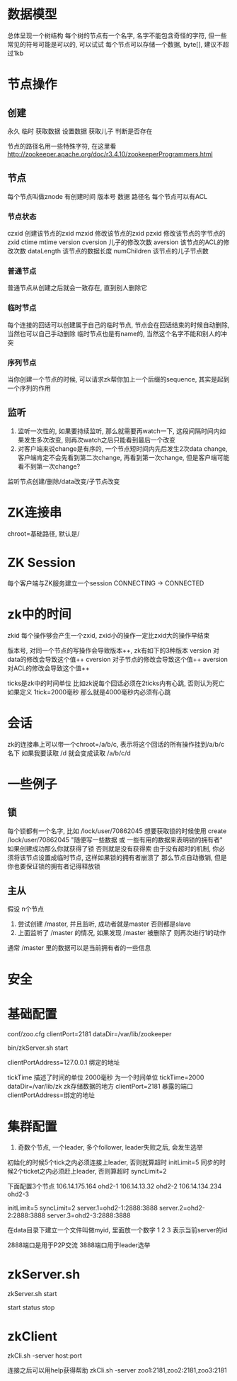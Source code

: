 # 数据模型 #
总体呈现一个树结构
每个树的节点有一个名字, 名字不能包含奇怪的字符, 但一些常见的符号可能是可以的, 可以试试
每个节点可以存储一个数据, byte[], 建议不超过1kb

# 节点操作 #

## 创建 ##
永久 临时
获取数据 设置数据
获取儿子
判断是否存在

节点的路径名用一些特殊字符, 在这里看
http://zookeeper.apache.org/doc/r3.4.10/zookeeperProgrammers.html

## 节点 ##
每个节点叫做znode
有创建时间 版本号 数据 路径名
每个节点可以有ACL

### 节点状态 ###
czxid 创建该节点的zxid
mzxid 修改该节点的zxid
pzxid 修改该节点的字节点的zxid
ctime mtime
version
cversion 儿子的修改次数
aversion 该节点的ACL的修改次数
dataLength 该节点的数据长度
numChildren 该节点的儿子节点数


### 普通节点 ###
普通节点从创建之后就会一致存在, 直到别人删除它

### 临时节点 ###
每个连接的回话可以创建属于自己的临时节点, 节点会在回话结束的时候自动删除, 当然也可以自己手动删除
临时节点也是有name的, 当然这个名字不能和别人的冲突

### 序列节点 ###
当你创建一个节点的时候, 可以请求zk帮你加上一个后缀的sequence, 其实是起到一个序列的作用


## 监听 ##
1. 监听一次性的, 如果要持续监听, 那么就需要再watch一下, 这段间隔时间内如果发生多次改变, 则再次watch之后只能看到最后一个改变
2. 对客户端来说change是有序的, 一个节点短时间内先后发生2次data change, 客户端肯定不会先看到第二次change, 再看到第一次change, 但是客户端可能看不到第一次change?

监听节点创建/删除/data改变/子节点改变

# ZK连接串 #
chroot=基础路径, 默认是/


# ZK Session #
每个客户端与ZK服务建立一个session
CONNECTING -> CONNECTED


# zk中的时间 #
zkid
每个操作够会产生一个zxid, zxid小的操作一定比zxid大的操作早结束

版本号, 对同一个节点的写操作会导致版本++, zk有如下的3种版本
version 对data的修改会导致这个值++
cversion 对子节点的修改会导致这个值++
aversion 对ACL的修改会导致这个值++

ticks是zk中的时间单位
比如zk说每个回话必须在2ticks内有心跳, 否则认为死亡
如果定义 1tick=2000毫秒 那么就是4000毫秒内必须有心跳

# 会话 #
zk的连接串上可以带一个chroot=/a/b/c, 表示将这个回话的所有操作挂到/a/b/c名下
如果我要读取 /d 就会变成读取 /a/b/c/d


# 一些例子 #

## 锁 ##
每个锁都有一个名字, 比如 /lock/user/70862045
想要获取锁的时候使用 create /lock/user/70862045 "随便写一些数据 或 一些有用的数据来表明锁的拥有者"
如果创建成功那么你就获得了锁 否则就是没有获得索
由于没有超时的机制, 你必须将该节点设置成临时节点, 这样如果锁的拥有者崩溃了 那么节点自动撤销, 但是你也要保证锁的拥有者记得释放锁

## 主从 ##
假设 n个节点
1. 尝试创建 /master, 并且监听, 成功者就是master 否则都是slave
2. 上面监听了 /master 的情况, 如果发现 /master 被删除了 则再次进行1的动作

通常 /master 里的数据可以是当前拥有者的一些信息


# 安全 #


# 基础配置 #
conf/zoo.cfg
clientPort=2181
dataDir=/var/lib/zookeeper

bin/zkServer.sh start

clientPortAddress=127.0.0.1 绑定的地址

tickTime 描述了时间的单位 2000毫秒 为一个时间单位
tickTime=2000
dataDir=/var/lib/zk zk存储数据的地方
clientPort=2181 暴露的端口
clientPortAddress=绑定的地址


# 集群配置 #
1. 奇数个节点, 一个leader, 多个follower, leader失败之后, 会发生选举

初始化的时候5个tick之内必须连接上leader, 否则就算超时
initLimit=5
同步的时候2个ticket之内必须赶上leader, 否则算超时
syncLimit=2

下面配置3个节点
106.14.175.164 ohd2-1
106.14.13.32 ohd2-2
106.14.134.234 ohd2-3

initLimit=5
syncLimit=2
server.1=ohd2-1:2888:3888
server.2=ohd2-2:2888:3888
server.3=ohd2-3:2888:3888


在data目录下建立一个文件叫做myid, 里面放一个数字 1 2 3 表示当前server的id


2888端口是用于P2P交流
3888端口用于leader选举



# zkServer.sh #
zkServer.sh start

start
status
stop


# zkClient #
zkCli.sh -server host:port

连接之后可以用help获得帮助
zkCli.sh -server zoo1:2181,zoo2:2181,zoo3:2181
